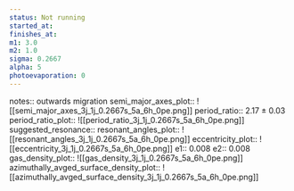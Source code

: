 ```yaml
---
status: Not running
started_at:
finishes_at:
m1: 3.0
m2: 1.0
sigma: 0.2667
alpha: 5
photoevaporation: 0
---
```


notes:: outwards migration
semi_major_axes_plot:: ![[semi_major_axes_3j_1j_0.2667s_5a_6h_0pe.png]]
period_ratio:: 2.17 ± 0.03
period_ratio_plot:: ![[period_ratio_3j_1j_0.2667s_5a_6h_0pe.png]]
suggested_resonance:: 
resonant_angles_plot:: ![[resonant_angles_3j_1j_0.2667s_5a_6h_0pe.png]]
eccentricity_plot:: ![[eccentricity_3j_1j_0.2667s_5a_6h_0pe.png]]
e1:: 0.008
e2:: 0.008
gas_density_plot:: ![[gas_density_3j_1j_0.2667s_5a_6h_0pe.png]]
azimuthally_avged_surface_density_plot:: ![[azimuthally_avged_surface_density_3j_1j_0.2667s_5a_6h_0pe.png]]
